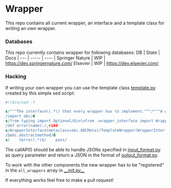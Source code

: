 # Wrapper
This repo contains all current wrapper, an interface and a template class for writing an own wrapper.

### Databases
This repo currently contains wrapper for following databases:
DB  | State | Docs |
--- | ----- | ---- |
Springer Nature | WIP | <https://dev.springernature.com/>
Elsevier | WIP | <https://dev.elsevier.com/>

### Hacking
If writing your own wrapper you can use the template class [template.py](template.py) created by this simple sed script:
```sed
#!/bin/sed -f

s/"""The interface\(.*\) that every wrapper has to implement."""/"""A wrapper\1 for the <DATABASE> API."""/
/import abc/d
s/from typing import Optional/&\n\nfrom .wrapper_interface import WrapperInterface/
/def error(name):/,+10d
s/WrapperInterface(metaclass=abc.ABCMeta)/TemplateWrapper(WrapperInterface)/
/@abc.abstractmethod/d
s/    terror(.*)$/    pass/
```

The callAPI() should be able to handle JSONs specified in [input_format.py](input_format.py) as query parameter and return a JSON in the format of [output_format.py](output_format.py).

To work with the other components the new wrapper has to be "registered" in the `all_wrappers` array in [\_\_init.py\_\_](__init__.py)

If everything works feel free to make a pull request!
